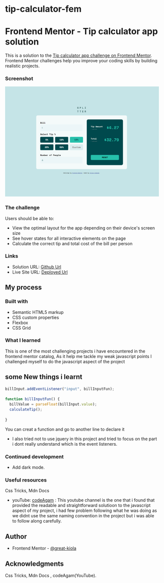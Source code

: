 # tip-calculator-fem
# Frontend Mentor - Tip calculator app solution

This is a solution to the [Tip calculator app challenge on Frontend Mentor](https://www.frontendmentor.io/challenges/tip-calculator-app-ugJNGbJUX). Frontend Mentor challenges help you improve your coding skills by building realistic projects.

### Screenshot
<img width="858" alt="image" src="./images/TipCalc.png">


### The challenge
Users should be able to:

- View the optimal layout for the app depending on their device's screen size
- See hover states for all interactive elements on the page
- Calculate the correct tip and total cost of the bill per person

### Links

- Solution URL: [Github Url](https://github.com/Great-kiola/Product-preview)
- Live Site URL: [Deployed Url](https://tips-calculator-fem.netlify.app/)

## My process

### Built with

- Semantic HTML5 markup
- CSS custom properties
- Flexbox
- CSS Grid

### What I learned
This is one of the most challenging projects i have encountered in the frontend mentor catalog, As it help me tackle my weak javascript points
I challenged myself to do the javascript aspect of the project

some New things i learnt
- 
```javascript
billInput.addEventListener("input", billInputFun);

function billInputFun() {
  billValue = parseFloat(billInput.value);
  calculateTip();

}
```
You can creat a function and go to another line to declare it

- I also tried not to use jquery in this project and tried to focus on the part i dont really understand
which is the event listeners.


### Continued development
- Add dark mode.


### Useful resources
Css Tricks, Mdn Docs

- youTube: [codeAgam](https://www.youtube.com/watch?v=etYv-pPfol4) : This youtube channel is the one that i found that provided the readable and straightforward solutioon to the javascript aspect of my project,
i had few problem following what he was doing as we didnt use the same naming convention in the project but i was able to follow along carefully.

## Author
- Frontend Mentor - [@great-kiola](https://www.frontendmentor.io/profile/Great-kiola)

## Acknowledgments
Css Tricks, Mdn Docs , codeAgam(YouTube).

